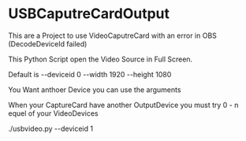 # USBCaputreCardOutput
This are a Project to use VideoCaputreCard with an error in OBS (DecodeDeviceId failed)

This Python Script open the Video Source in Full Screen.

Default is --deviceid 0 --width 1920 --height 1080

You Want anthoer Device you can use the arguments

When your CaptureCard have another OutputDevice you must try 0 - n equel of your VideoDevices

./usbvideo.py --deviceid 1


